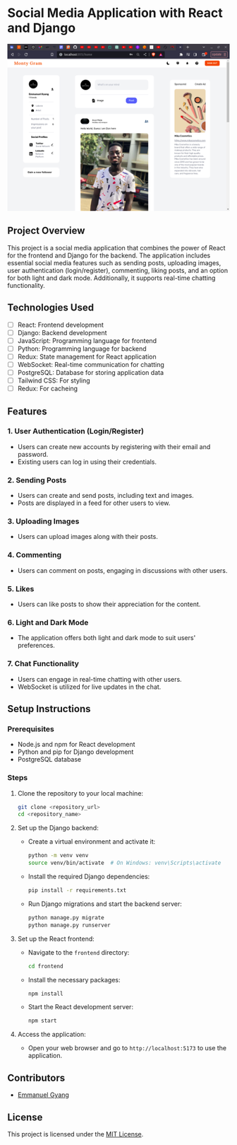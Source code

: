 # Social Media Application with React and Django

![1696492173124](image/README/1696492173124.png)

## Project Overview

This project is a social media application that combines the power of React for the frontend and Django for the backend. The application includes essential social media features such as sending posts, uploading images, user authentication (login/register), commenting, liking posts, and an option for both light and dark mode. Additionally, it supports real-time chatting functionality.

## Technologies Used

- [ ] React: Frontend development
- [ ] Django: Backend development
- [ ] JavaScript: Programming language for frontend
- [ ] Python: Programming language for backend
- [ ] Redux: State management for React application
- [ ] WebSocket: Real-time communication for chatting
- [ ] PostgreSQL: Database for storing application data
- [ ] Tailwind CSS: For styling
- [ ] Redux: For cacheing

## Features

### 1. User Authentication (Login/Register)

- Users can create new accounts by registering with their email and password.
- Existing users can log in using their credentials.

### 2. Sending Posts

- Users can create and send posts, including text and images.
- Posts are displayed in a feed for other users to view.

### 3. Uploading Images

- Users can upload images along with their posts.

### 4. Commenting

- Users can comment on posts, engaging in discussions with other users.

### 5. Likes

- Users can like posts to show their appreciation for the content.

### 6. Light and Dark Mode

- The application offers both light and dark mode to suit users' preferences.

### 7. Chat Functionality

- Users can engage in real-time chatting with other users.
- WebSocket is utilized for live updates in the chat.

## Setup Instructions

### Prerequisites

- Node.js and npm for React development
- Python and pip for Django development
- PostgreSQL database

### Steps

1. Clone the repository to your local machine:

   ```bash
   git clone <repository_url>
   cd <repository_name>
   ```
2. Set up the Django backend:

   - Create a virtual environment and activate it:

     ```bash
     python -m venv venv
     source venv/bin/activate  # On Windows: venv\Scripts\activate
     ```
   - Install the required Django dependencies:

     ```bash
     pip install -r requirements.txt
     ```
   - Run Django migrations and start the backend server:

     ```bash
     python manage.py migrate
     python manage.py runserver
     ```
3. Set up the React frontend:

   - Navigate to the `frontend` directory:

     ```bash
     cd frontend
     ```
   - Install the necessary packages:

     ```bash
     npm install
     ```
   - Start the React development server:

     ```bash
     npm start
     ```
4. Access the application:

   - Open your web browser and go to `http://localhost:5173` to use the application.

## Contributors

- [Emmanuel Gyang](mailto:irvingmanny@gmail.com)

## License

This project is licensed under the [MIT License](LICENSE).
